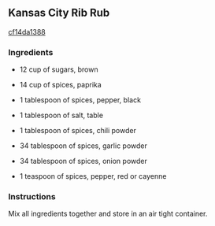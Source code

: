 ## Kansas City Rib Rub

[cf14da1388](http://www.food.com/recipe/kansas-city-rib-rub-191037)

### Ingredients

 - 12 cup of sugars, brown

 - 14 cup of spices, paprika

 - 1 tablespoon of spices, pepper, black

 - 1 tablespoon of salt, table

 - 1 tablespoon of spices, chili powder

 - 34 tablespoon of spices, garlic powder

 - 34 tablespoon of spices, onion powder

 - 1 teaspoon of spices, pepper, red or cayenne

### Instructions

Mix all ingredients together and store in an air tight container.